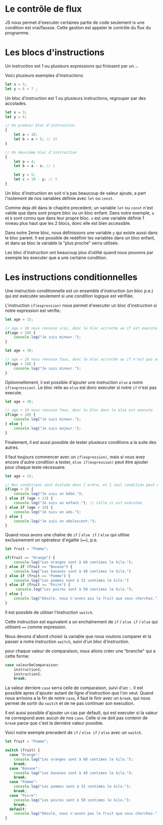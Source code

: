 # Le contrôle de flux

JS nous permet d'executer certaines partie de code seulement is une condition est vrai/fausse. Cette gestion est appeler le contrôle du flux du programme.

# Les blocs d'instructions

Un instruction est 1 ou plusieurs expressions qui finissent par un `;`.

Voici plusieurs exemples d'instructions

```js
let x = 5;
let y = 6 < 7 ;
```

Un bloc d'instruction est 1 ou plusieurs instructions, regrouper par des accolades.

```js
let x = 3;
let y = 4;

// Un premier bloc d'instruction
{
    let a = 10;
    let b = a + 5; // 15
}

// Un deuxième bloc d'instruction
{
    let a = 4;
    let b = a - x; // 1

    let y = 5;
    let c = 10 - y; // 5
}
```

Un bloc d'instruction en soit n'a pas beaucoup de valeur ajoute, a part l'isolement de nos variables définie avec `let` ou `const`.

Comme deja dit dans le chapitre precedent, un variable `let` ou `const` n'est valide que dans sont propre bloc ou un bloc enfant. Dans notre exemple, `a` et `b` sont connu que dans leur propre bloc. `x` est une variable définie 1 niveau plus haut que les 2 blocs, donc elle est bien accessible.

Dans notre 2eme bloc, nous définissons une variable `y` qui existe aussi dans le bloc parent. Il est possible de redéfinir les variables dans un bloc enfant, et dans se bloc la variable la "plus proche" serra utilisée.

Les bloc d'instruction ont beaucoup plus d’utilité quand nous pouvons par exemple les executer que a une certaine condition.

# Les instructions conditionnelles

Une instruction conditionnelle est un ensemble d'instruction (un bloc p.e.) qui est exécutée seulement si une condition logique est vérifiée.

L'instruction `if(expression)` nous permet d'executer un bloc d'instruction si notre expression est vérifie.

```js
let age = 15;

// age < 18 nous renvoie vrai, donc le bloc accroche au if est execute.
if(age < 18) {
    console.log("Je suis mineur.");
}
```

```js
let age = 30;

// age < 18 nous renvoie faux, donc le bloc accroche au if n'est pas execute.
if(age < 18) {
    console.log("Je suis mineur.");
}
```

Optionnellement, il est possible d'ajouter une instruction `else` a notre `if(expression)`. Le bloc relie au `else` est donc executer si notre `if` n'est pas execute.

```js
let age = 30;

// age < 18 nous renvoie faux, donc le bloc dans le else est execute
if(age < 18) {
    console.log("Je suis mineur.");
} else {
    console.log("Je suis majeur.");
}
```

Finalement, il est aussi possible de tester plusieurs conditions a la suite des autres.

Il faut toujours commencer avec un `if(expression)`, mais si vous avez encore d'autre condition a tester, `else if(expression)` peut être ajouter pour chaque teste nécessaire.

```js
let age = 15;

// Nos conditions sont évaluée dans l'ordre, et 1 seul condition peut être exécutée. 
if(age < 3) {
    console.log("Je suis un bébé.");
} else if (age < 12) {
    console.log("Je suis un enfant."); // Celle si est exécutée
} else if (age < 18) {
    console.log("Je suis un ado.");
} else {
    console.log("Je suis un adolescent.");
}
```

Quand nous avons une chaîne de `if` / `else if` / `else` qui utilise exclusivement un opérateur d'egalite (`==`), p.e.

```js
let fruit = "Pomme";

if(fruit == "Orange") {
    console.log("Les oranges sont à 60 centimes le kilo.");
} else if (fruit == "Banane") {
    console.log("Les bananes sont à 48 centimes le kilo.")
} else if (fruit == "Pomme") {
    console.log("Les pommes sont à 32 centimes le kilo.")
} else if (fruit == "Poire") {
     console.log("Les poires sont à 50 centimes le kilo.");
} else {
    console.log("Désolé, nous n'avons pas le fruit que vous cherchez.");
}
```

Il est possible de utiliser l'instruction `switch`.

Cette instruction est equivalent a un enchaînement de `if` / `else if` / `else` qui utilisent `==` comme expression.

Nous devons d'abord choisir la variable que nous voulons comparer et la passer a notre instruction `switch`, suivi d'un bloc d'instruction.

pour chaque valeur de comparaison, nous allons créer une "branche" qui a cette forme:

```js
case valeurDeComparaison:
    instruction1;
    instruction2;
    break;
```
La valeur derriere `case` serra celle de comparaison, suivi d'un `:`. Il est possible apres d'ajouter autant de ligne d'instruction que l'on veut. Quand nous arrivons a la fin de notre `case`, il faut le finir avec un `break`, qui nous permet de sortir du `switch` et de ne pas continuer son execution.

Il est aussi possible d'ajouter un cas par default, qui est executer si la valeur ne correspond avec aucun de nos `case`. Celle si ne doit pas contenir de `break` parce que c'est la dernière valeur possible.

Voici notre exemple precedent de `if` / `else if` / `else` avec un `switch`.

```js
let fruit = "Pomme";

switch (fruit) {
  case "Orange":
    console.log("Les oranges sont à 60 centimes le kilo.");
    break;
  case "Banane":
    console.log("Les bananes sont à 48 centimes le kilo.");
    break;
  case "Pomme":
    console.log("Les pommes sont à 32 centimes le kilo.");
    break;
  case "Poire":
    console.log("Les poires sont à 50 centimes le kilo.");
    break;
  default:
    console.log("Désolé, nous n'avons pas le fruit que vous cherchez.");
}
```